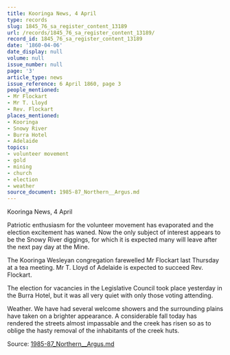 ```yaml
---
title: Kooringa News, 4 April
type: records
slug: 1845_76_sa_register_content_13189
url: /records/1845_76_sa_register_content_13189/
record_id: 1845_76_sa_register_content_13189
date: '1860-04-06'
date_display: null
volume: null
issue_number: null
page: '3'
article_type: news
issue_reference: 6 April 1860, page 3
people_mentioned:
- Mr Flockart
- Mr T. Lloyd
- Rev. Flockart
places_mentioned:
- Kooringa
- Snowy River
- Burra Hotel
- Adelaide
topics:
- volunteer movement
- gold
- mining
- church
- election
- weather
source_document: 1985-87_Northern__Argus.md
---
```


Kooringa News, 4 April

Patriotic enthusiasm for the volunteer movement has evaporated and the election excitement has waned.  Now the only subject of interest appears to be the Snowy River diggings, for which it is expected many will leave after the next pay day at the Mine.

The Kooringa Wesleyan congregation farewelled Mr Flockart last Thursday at a tea meeting.  Mr T. Lloyd of Adelaide is expected to succeed Rev. Flockart.

The election for vacancies in the Legislative Council took place yesterday in the Burra Hotel, but it was all very quiet with only those voting attending.

Weather.  We have had several welcome showers and the surrounding plains have taken on a brighter appearance.  A considerable fall today has rendered the streets almost impassable and the creek has risen so as to oblige the hasty removal of the inhabitants of the creek huts.

Source: [1985-87_Northern__Argus.md](/downloads/markdown/1985-87_Northern__Argus.md)
